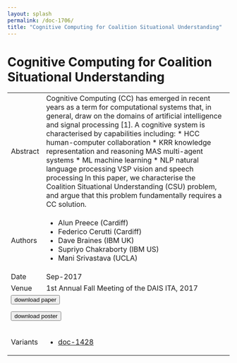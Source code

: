 ```yaml
---
layout: splash
permalink: /doc-1706/
title: "Cognitive Computing for Coalition Situational Understanding"
---
```


# Cognitive Computing for Coalition Situational Understanding

<table>
    <tbody>
    <tr>
        <td>Abstract</td>
        <td>Cognitive Computing (CC) has emerged in recent years as a term for computational systems that, in general, draw on the domains of artificial intelligence and signal processing [1]. A cognitive system is characterised by capabilities including: * HCC human-computer collaboration * KRR knowledge representation and reasoning MAS multi-agent systems * ML machine learning * NLP natural language processing VSP vision and speech processing In this paper, we characterise the Coalition Situational Understanding (CSU) problem, and argue that this problem fundamentally requires a CC solution.</td>
    </tr>
    <tr>
        <td>Authors</td>
        <td>
            <ul>
                <li>Alun Preece (Cardiff)</li>
                <li>Federico Cerutti (Cardiff)</li>
                <li>Dave Braines (IBM UK)</li>
                <li>Supriyo Chakraborty (IBM US)</li>
                <li>Mani Srivastava (UCLA)</li>
            </ul>
        </td>
    </tr>
    <tr>
        <td>Date</td>
        <td>Sep-2017</td>
    </tr>
    <tr>
        <td>Venue</td>
        <td>1st Annual Fall Meeting of the DAIS ITA, 2017</td>
    </tr>
        <tr>
            <td colspan="2">
                <form method="get" action="https://dais-ita.org/sites/default/files/S_001-paper.pdf">
                    <button type="submit">download paper</button>
                </form>
                <form method="get" action="https://dais-ita.org/sites/default/files/S_001-poster.pdf">
                    <button type="submit">download poster</button>
                </form>
            </td>
        </tr>
        <tr>
            <td>Variants</td>
            <td>
                <ul>
                    <li><a href="\doc-1428\">doc-1428</a></li>
                </ul>
            </td>
        </tr>
    </tbody>
</table>
